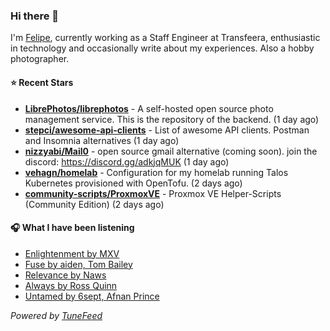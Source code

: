 ### Hi there 👋

I'm [Felipe](https://felipevm.com), currently working as a Staff Engineer at Transfeera, enthusiastic in technology and occasionally write about my experiences. Also a hobby photographer.

#### ⭐ Recent Stars
- **[LibrePhotos/librephotos](https://github.com/LibrePhotos/librephotos)** - A self-hosted open source photo management service. This is the repository of the backend. (1 day ago)
- **[stepci/awesome-api-clients](https://github.com/stepci/awesome-api-clients)** - List of awesome API clients. Postman and Insomnia alternatives (1 day ago)
- **[nizzyabi/Mail0](https://github.com/nizzyabi/Mail0)** - open source gmail alternative (coming soon). join the discord: https://discord.gg/adkjqMUK (1 day ago)
- **[vehagn/homelab](https://github.com/vehagn/homelab)** - Configuration for my homelab running Talos Kubernetes provisioned with OpenTofu. (2 days ago)
- **[community-scripts/ProxmoxVE](https://github.com/community-scripts/ProxmoxVE)** - Proxmox VE Helper-Scripts (Community Edition)  (2 days ago)

#### 🎧 What I have been listening
- [Enlightenment by MXV](https://open.spotify.com/track/4oT0X49TqvE9SgS0iWKHc5)
- [Fuse by aiden, Tom Bailey](https://open.spotify.com/track/4t98oZ446ObFhBEF5T0LGw)
- [Relevance by Naws](https://open.spotify.com/track/3YPmmVcyoj992loM9lyyFS)
- [Always by Ross Quinn](https://open.spotify.com/track/0QEt8M7MzkUDdBWIML1cqE)
- [Untamed by 6sept, Afnan Prince](https://open.spotify.com/track/0w2TCDxeJs053BojGKsYI3)

_Powered by [TuneFeed](https://tunefeed.app?ref=github.com)_
